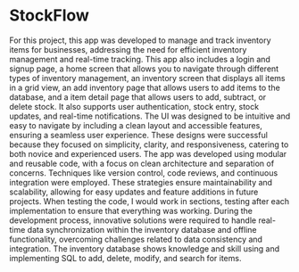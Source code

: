 # StockFlow
For this project, this app was developed to manage and track inventory items for businesses, addressing the need for efficient inventory management and real-time tracking. This app also includes a login and signup page, a home screen that allows you to navigate through different types of inventory management, an inventory screen that displays all items in a grid view, an add inventory page that allows users to add items to the database, and a item detail page that allows users to add, subtract, or delete stock. It also supports user authentication, stock entry, stock updates, and real-time notifications. The UI was designed to be intuitive and easy to navigate by including a clean layout and accessible features, ensuring a seamless user experience. These designs were successful because they focused on simplicity, clarity, and responsiveness, catering to both novice and experienced users. The app was developed using modular and reusable code, with a focus on clean architecture and separation of concerns. Techniques like version control, code reviews, and continuous integration were employed. These strategies ensure maintainability and scalability, allowing for easy updates and feature additions in future projects. When testing the code, I would work in sections, testing after each implementation to ensure that everything was working. During the development process, innovative solutions were required to handle real-time data synchronization within the inventory database and offline functionality, overcoming challenges related to data consistency and integration. The inventory database shows knowledge and skill using and implementing SQL to add, delete, modify, and search for items.
